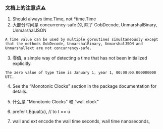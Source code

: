 ### 文档上的注意点⚠️
1. Should always time.Time, not *time.Time 
2. 大部分时间是 concurrency-safe 的, 除了 GobDecode, UnmarshalBinary, UnmarshalJSON
```
A Time value can be used by multiple goroutines simultaneously except
that the methods GobDecode, UnmarshalBinary, UnmarshalJSON and
UnmarshalText are not concurrency-safe.
```
3. 零值, a simple way of detecting a time that has not been initialized explicitly.
```
The zero value of type Time is January 1, year 1, 00:00:00.000000000 UTC.
```

4. See the “Monotonic Clocks” section in the package documentation for details.

5. 什么是 "Monotonic Clocks" 和 “wall clock”

6. prefer t.Equal(u), // to t == u

7. wall and ext encode the wall time seconds, wall time nanoseconds,